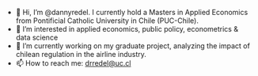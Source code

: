 - 👋 Hi, I’m @dannyredel. I currently hold a Masters in Applied Economics from Pontificial Catholic University in Chile (PUC-Chile).
- 👀 I’m interested in applied economics, public policy, econometrics & data science
- 🌱 I’m currently working on my graduate project, analyzing the impact of chilean regulation in the airline industry.
- 📫 How to reach me: drredel@uc.cl

<!---
dannyredel/dannyredel is a ✨ special ✨ repository because its `README.md` (this file) appears on your GitHub profile.
You can click the Preview link to take a look at your changes.
--->
